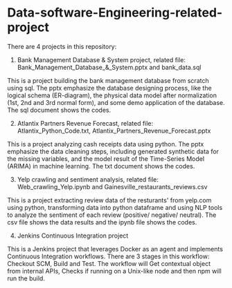 # Data-software-Engineering-related-project

There are 4 projects in this repository:

1. Bank Management Database & System project, related file: Bank_Management_Database_&_System.pptx
 and bank_data.sql

This is a project building the bank management database from scratch using sql. The pptx emphasize the database designing process, like the logical schema (ER-diagram), the physical data model after normalization (1st, 2nd and 3rd normal form), and some demo application of the database. The sql document shows the codes.

2. Atlantix Partners Revenue Forecast, related file: Atlantix_Python_Code.txt, Atlantix_Partners_Revenue_Forecast.pptx

This is a project analyzing cash receipts data using python. The pptx emphasize the data cleaning steps, including generated synthetic data for the missing variables, and the model result of the Time-Series Model (ARIMA) in machine learning. The txt document shows the codes.

3. Yelp crawling and sentiment analysis, related file: Web_crawling_Yelp.ipynb and Gainesville_restaurants_reviews.csv

This is a project extracting review data of the resturants' from yelp.com using python, transforming data into python dataframe and using NLP tools to analyze the sentiment of each review (positive/ negative/ neutral). The csv file shows the data results and the ipynb file shows the codes.

4. Jenkins Continuous Integration project
   
This is a Jenkins project that leverages Docker as an agent and implements Continuous Integration workflows. There are 3 stages in this workflow: Checkout SCM, Build and Test. The workflow will Get contextual object from internal APIs, Checks if running on a Unix-like node and then npm will run the build.
